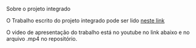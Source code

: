 Sobre o projeto integrado

O Trabalho escrito do projeto integrado pode ser lido <a href='https://docs.google.com/document/d/1wBsVdki6nOOZDkbhkSQQ8alRBpm9HPzjdCV9TKD_yXc/edit?usp=sharing'>neste link</a>

O video de apresentação do trabalho está no youtube no link abaixo e no arquivo .mp4 no repositório.


